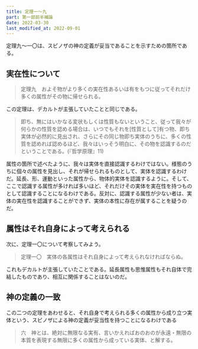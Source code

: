 ```yaml
---
title: 定理一～九
part: 第一部前半補論
date: 2022-03-30
last_modified_at: 2022-09-01
---
```

定理九～一〇は、スピノザの神の定義が妥当であることを示すための箇所である。

## 実在性について

>定理九　およそ物がより多くの実在性あるいは有をもつに従ってそれだけ多くの属性がその物に帰せられる。

この定理は、デカルトが主張していたことと同じである。

>即ち、無にはいかなる変状もしくは性質もないということ、従って我々が何らかの性質を認める場合は、いつでもそれを[性質として]有つ物、即ち実体が必然的に見出され、さらにその同じ物即ち実体のうちに、多くの性質を認めれば認めるほど、我々はいっそう明白に、その物を認識するのだということである。(『哲学原理』11)

属性の箇所で述べたように、我々は実体を直接認識するわけではない。様態のうちに個々の属性を見出し、それが帰せられるものとして、実体を認識するわけだ。延長、形、運動といった属性から、物体的実体を認識するように。そして、ここで認識する属性が多ければ多いほど、それだけその実体を実在性を持つものとして認識することになるわけである。反対に、認識する属性が少ない者は、実体の実在性を認識することができず、実体の本性に存在が属することを疑うのだ。

## 属性はそれ自身によって考えられる

次に、定理一〇について考察してみよう。

>定理一〇　実体の各属性はそれ自身によって考えられなければならぬ。

これもデカルトが主張していたことである。延長属性も思惟属性もそれ自体で完結したものであり、相互に関係することはないのだ。

## 神の定義の一致

この二つの定理をあわせると、それ自身で考えられる多くの属性から成り立つ実体という、スピノザによる神の定義が妥当性を持つことになるわけである

>六　神とは、絶対に無限なる実有、言いかえればおのおのが永遠・無限の本質を表現する無限に多くの属性から成っている実体、と解する。
